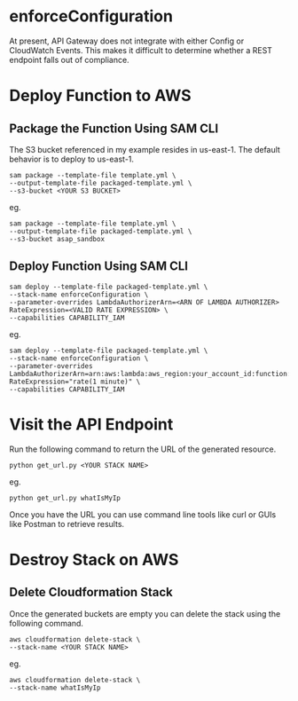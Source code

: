 # enforceConfiguration

At present, API Gateway does not integrate with either Config or CloudWatch Events.  This makes it difficult to determine whether a REST endpoint falls out of compliance.

# Deploy Function to AWS

## Package the Function Using SAM CLI

The S3 bucket referenced in my example resides in us-east-1.  The default behavior is to deploy to us-east-1.

```
sam package --template-file template.yml \
--output-template-file packaged-template.yml \
--s3-bucket <YOUR S3 BUCKET>
```

eg.

```
sam package --template-file template.yml \
--output-template-file packaged-template.yml \
--s3-bucket asap_sandbox
```

## Deploy Function Using SAM CLI

```
sam deploy --template-file packaged-template.yml \
--stack-name enforceConfiguration \
--parameter-overrides LambdaAuthorizerArn=<ARN OF LAMBDA AUTHORIZER> RateExpression=<VALID RATE EXPRESSION> \
--capabilities CAPABILITY_IAM
```

eg.

```
sam deploy --template-file packaged-template.yml \
--stack-name enforceConfiguration \
--parameter-overrides LambdaAuthorizerArn=arn:aws:lambda:aws_region:your_account_id:function:your_function RateExpression="rate(1 minute)" \
--capabilities CAPABILITY_IAM
```

# Visit the API Endpoint

Run the following command to return the URL of the generated resource.

```
python get_url.py <YOUR STACK NAME>
```

eg.

```
python get_url.py whatIsMyIp
```

Once you have the URL you can use command line tools like curl or GUIs like Postman to retrieve results.

# Destroy Stack on AWS

## Delete Cloudformation Stack

Once the generated buckets are empty you can delete the stack using the following command.

```
aws cloudformation delete-stack \
--stack-name <YOUR STACK NAME>
```

eg.

```
aws cloudformation delete-stack \
--stack-name whatIsMyIp
```

